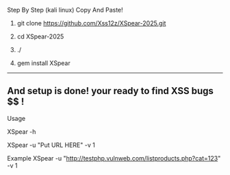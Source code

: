 Step By Step (kali linux) Copy And Paste!

1) git clone https://github.com/Xss12z/XSpear-2025.git

2) cd XSpear-2025

3) ./

4) gem install XSpear

---------------------------------------------------
And setup is done! your ready to find XSS bugs $$ !
----------------------------------------------------
Usage 

XSpear -h 

XSpear -u "Put URL HERE" -v 1

Example XSpear -u "http://testphp.vulnweb.com/listproducts.php?cat=123" -v 1
